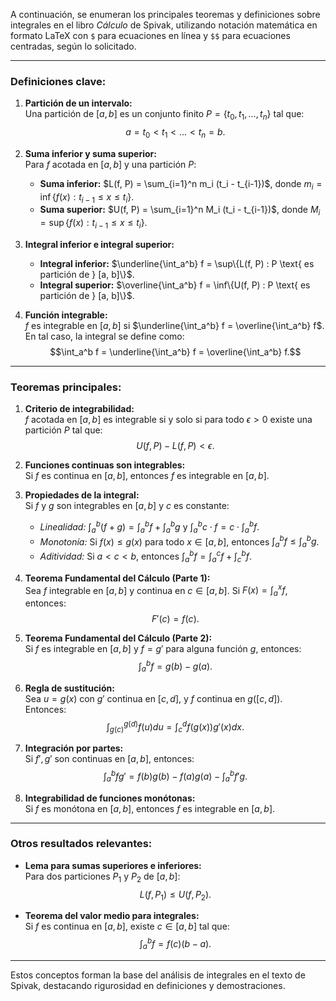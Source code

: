 A continuación, se enumeran los principales teoremas y definiciones sobre integrales en el libro *Cálculo* de Spivak, utilizando notación matemática en formato LaTeX con `$` para ecuaciones en línea y `$$` para ecuaciones centradas, según lo solicitado.

---

### **Definiciones clave:**
1. **Partición de un intervalo:**  
   Una partición de $[a, b]$ es un conjunto finito $P = \{t_0, t_1, \dots, t_n\}$ tal que:  
   $$a = t_0 < t_1 < \dots < t_n = b.$$

2. **Suma inferior y suma superior:**  
   Para $f$ acotada en $[a, b]$ y una partición $P$:  
   - **Suma inferior:** $L(f, P) = \sum_{i=1}^n m_i (t_i - t_{i-1})$, donde $m_i = \inf\{f(x) : t_{i-1} \leq x \leq t_i\}$.  
   - **Suma superior:** $U(f, P) = \sum_{i=1}^n M_i (t_i - t_{i-1})$, donde $M_i = \sup\{f(x) : t_{i-1} \leq x \leq t_i\}$.

3. **Integral inferior e integral superior:**  
   - **Integral inferior:** $\underline{\int_a^b} f = \sup\{L(f, P) : P \text{ es partición de } [a, b]\}$.  
   - **Integral superior:** $\overline{\int_a^b} f = \inf\{U(f, P) : P \text{ es partición de } [a, b]\}$.

4. **Función integrable:**  
   $f$ es integrable en $[a, b]$ si $\underline{\int_a^b} f = \overline{\int_a^b} f$. En tal caso, la integral se define como:  
   $$\int_a^b f = \underline{\int_a^b} f = \overline{\int_a^b} f.$$

---

### **Teoremas principales:**
1. **Criterio de integrabilidad:**  
   $f$ acotada en $[a, b]$ es integrable si y solo si para todo $\epsilon > 0$ existe una partición $P$ tal que:  
   $$U(f, P) - L(f, P) < \epsilon.$$

2. **Funciones continuas son integrables:**  
   Si $f$ es continua en $[a, b]$, entonces $f$ es integrable en $[a, b]$.

3. **Propiedades de la integral:**  
   Si $f$ y $g$ son integrables en $[a, b]$ y $c$ es constante:  
   - *Linealidad:* $\int_a^b (f + g) = \int_a^b f + \int_a^b g$ y $\int_a^b c \cdot f = c \cdot \int_a^b f$.  
   - *Monotonía:* Si $f(x) \leq g(x)$ para todo $x \in [a, b]$, entonces $\int_a^b f \leq \int_a^b g$.  
   - *Aditividad:* Si $a < c < b$, entonces $\int_a^b f = \int_a^c f + \int_c^b f$.

4. **Teorema Fundamental del Cálculo (Parte 1):**  
   Sea $f$ integrable en $[a, b]$ y continua en $c \in [a, b]$. Si $F(x) = \int_a^x f$, entonces:  
   $$F'(c) = f(c).$$

5. **Teorema Fundamental del Cálculo (Parte 2):**  
   Si $f$ es integrable en $[a, b]$ y $f = g'$ para alguna función $g$, entonces:  
   $$\int_a^b f = g(b) - g(a).$$

6. **Regla de sustitución:**  
   Sea $u = g(x)$ con $g'$ continua en $[c, d]$, y $f$ continua en $g([c, d])$. Entonces:  
   $$\int_{g(c)}^{g(d)} f(u)  du = \int_c^d f(g(x)) g'(x)  dx.$$

7. **Integración por partes:**  
   Si $f', g'$ son continuas en $[a, b]$, entonces:  
   $$\int_a^b f g' = f(b)g(b) - f(a)g(a) - \int_a^b f' g.$$

8. **Integrabilidad de funciones monótonas:**  
   Si $f$ es monótona en $[a, b]$, entonces $f$ es integrable en $[a, b]$.

---

### **Otros resultados relevantes:**
- **Lema para sumas superiores e inferiores:**  
  Para dos particiones $P_1$ y $P_2$ de $[a, b]$:  
  $$L(f, P_1) \leq U(f, P_2).$$

- **Teorema del valor medio para integrales:**  
  Si $f$ es continua en $[a, b]$, existe $c \in [a, b]$ tal que:  
  $$\int_a^b f = f(c) (b - a).$$

---

Estos conceptos forman la base del análisis de integrales en el texto de Spivak, destacando rigurosidad en definiciones y demostraciones.